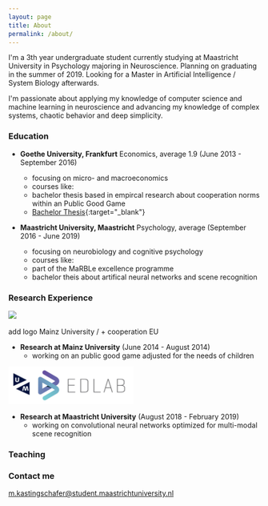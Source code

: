 ```yaml
---
layout: page
title: About
permalink: /about/
---
```


I'm a 3th year undergraduate student currently studying at Maastricht University in Psychology majoring in Neuroscience. Planning on graduating in the summer of 2019. Looking for a Master in Artificial Intelligence / System Biology afterwards. 

I'm passionate about applying my knowledge of computer science and machine learning in neuroscience and advancing my knowledge of complex systems, chaotic behavior and deep simplicity.


### Education
* **Goethe University, Frankfurt** Economics, average 1.9 (June 2013 - September 2016)
  - focusing on micro- and macroeconomics
  - courses like: 
  - bachelor thesis based in empircal research about cooperation norms within an Public Good Game
  - [Bachelor Thesis](http://www.kdnuggets.com/author/adit-deshpande){:target="_blank"}

* **Maastricht University, Maastricht** Psychology, average  (September 2016 - June 2019)
  - focusing on neurobiology and cognitive psychology
  - courses like:
  - part of the MaRBLe excellence programme
  - bachelor theis about artifical neural networks and scene recognition

### Research Experience


<img src="/assets/jpu.png" width="250">   

add logo Mainz University / + cooperation EU                                  


* **Research at Mainz University** (June 2014 - August 2014)
  - working on an public good game adjusted for the needs of children

<img src="/assets/EDLAB-logo-UM2.jpg" width="250">

* **Research at Maastricht University** (August 2018 - February 2019)
  - working on convolutional neural networks optimized for multi-modal scene recognition
  

### Teaching


### Contact me

[m.kastingschafer@student.maastrichtuniversity.nl](mailto:m.kastingschafer@student.maastrichtuniversity.nl)
